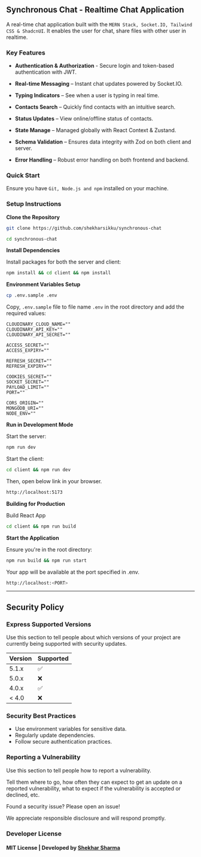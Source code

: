 ## **Synchronous Chat - Realtime Chat Application**

A real-time chat application built with the `MERN Stack, Socket.IO, Tailwind CSS & ShadcnUI`. It enables the user for chat, share files with other user in realtime.

### **Key Features**

- **Authentication & Authorization** - Secure login and token-based authentication with JWT.

- **Real-time Messaging** – Instant chat updates powered by Socket.IO.

- **Typing Indicators** – See when a user is typing in real time.

- **Contacts Search** – Quickly find contacts with an intuitive search.

- **Status Updates** – View online/offline status of contacts.

- **State Manage** – Managed globally with React Context & Zustand.

- **Schema Validation** – Ensures data integrity with Zod on both client and server.

- **Error Handling** – Robust error handling on both frontend and backend.

### **Quick Start**

Ensure you have `Git, Node.js and npm` installed on your machine.

### **Setup Instructions**

**Clone the Repository**

```bash
git clone https://github.com/shekharsikku/synchronous-chat

cd synchronous-chat
```

**Install Dependencies**

Install packages for both the server and client:

```bash
npm install && cd client && npm install
```

**Environment Variables Setup**

```bash
cp .env.sample .env
```

Copy, `.env.sample` file to file name `.env` in the root directory and add the required values:

```env
CLOUDINARY_CLOUD_NAME=""
CLOUDINARY_API_KEY=""
CLOUDINARY_API_SECRET=""

ACCESS_SECRET=""
ACCESS_EXPIRY=""

REFRESH_SECRET=""
REFRESH_EXPIRY=""

COOKIES_SECRET=""
SOCKET_SECRET=""
PAYLOAD_LIMIT=""
PORT=""

CORS_ORIGIN=""
MONGODB_URI=""
NODE_ENV=""
```

**Run in Development Mode**

Start the server:

```bash
npm run dev
```

Start the client:

```bash
cd client && npm run dev
```

Then, open below link in your browser.

```bash
http://localhost:5173
```

**Building for Production**

Build React App

```bash
cd client && npm run build
```

**Start the Application**

Ensure you're in the root directory:

```bash
npm run build && npm run start
```

Your app will be available at the port specified in .env.

```bash
http://localhost:<PORT>
```

---

## **Security Policy**

### **Express Supported Versions**

Use this section to tell people about which versions of your project are currently being supported with security updates.

| Version | Supported          |
| ------- | ------------------ |
| 5.1.x   | :white_check_mark: |
| 5.0.x   | :x:                |
| 4.0.x   | :white_check_mark: |
| < 4.0   | :x:                |

### **Security Best Practices**

- Use environment variables for sensitive data.
- Regularly update dependencies.
- Follow secure authentication practices.

### **Reporting a Vulnerability**

Use this section to tell people how to report a vulnerability.

Tell them where to go, how often they can expect to get an update on a
reported vulnerability, what to expect if the vulnerability is accepted or
declined, etc.

Found a security issue? Please open an issue!

We appreciate responsible disclosure and will respond promptly.

### **Developer License**

#### MIT License | Developed by [Shekhar Sharma](https://linkedin.com/in/shekharsikku)
